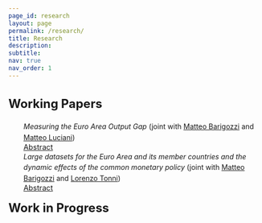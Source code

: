 ```yaml
---
page_id: research
layout: page
permalink: /research/
title: Research
description:
subtitle: 
nav: true
nav_order: 1
---
```


<!-- Styles for collapsible sections -->
<style>
  /* Force the title color with more specificity */
  .projects h2.category {
    cursor: default; /* Remove pointer cursor */
    font-weight: bold; /* Make titles bold */
    font-size: 1.5rem; /* Increase font size slightly, more than before but not as large */
  }

  /* When the theme is light, use purple color */
  html[data-theme="light"] .projects h2.category {
    color: var(--global-theme-color, #9b59b6) !important; /* Use the theme's purple color */
  }

  /* When the theme is dark, use light blue/cyan color */
  html[data-theme="dark"] .projects h2.category {
    color: var(--global-theme-color, #00bcd4) !important; /* Use the theme's cyan/light blue color */
  }

  #content-2, #content-1, #abstract-1, #abstract-2 {
    display: block; /* Always visible now */
  }

  .b {
    font-weight: bold;
  }

  /* Make Abstract stay on top of the dropdown */
  .abstract-container {
    position: relative;
  }

  .abstract-link {
    position: absolute;
    top: 0;
    left: 30px;
    font-size: 11pt;
    cursor: pointer;
  }

  #abstract-1, #abstract-2 {
    display: none;
    padding-left: 30px;
    line-height: 12pt;
    font-size: 10pt;
    margin-top: 20px; /* Space between "Abstract" and the abstract content */
  }

  #content-2, #content-1 {
    margin-top: 20px;
  }
</style>

<!-- PROJECTS SECTION -->
<div class="projects">
  <h2 class="category">
    Working Papers
  </h2>
</div>

<!-- WORKING PAPERS -->
<div id="content-2">
  <div style="margin: 0; padding: 0; position: relative;">
    <div style="display: inline-block; padding-left: 30px; line-height: 16pt;">
      <span><i>Measuring the Euro Area Output Gap</i> (joint with 
        <a href="https://www.barigozzi.eu/Home.html">Matteo Barigozzi</a> and 
        <a href="https://sites.google.com/site/lucianimatteo/">Matteo Luciani</a>)
      </span>
    </div>
    <!-- ABSTRACT -->
    <div class="abstract-container">
      <div class="abstract-link">
        <a href="javascript:void(0);" id="toggle-abstract-1" onclick="toggleAbstract('abstract-1')">
          <i class="fa-solid fa-chevron-right fa-2xs"></i> Abstract
        </a>
      </div>
      <div id="abstract-1">
        Text
        <br>
        <div>
          <b>Keywords:</b> output gap, factor models, large-dimensional data, non-stationarity, COVID19
        </div>
      </div>
    </div>
  </div>

  <br>

  <div style="margin: 0; padding: 0; position: relative;">
    <div style="display: inline-block; padding-left: 30px; line-height: 16pt;">
      <span><i>Large datasets for the Euro Area and its member countries and the dynamic effects of the common monetary policy</i> (joint with 
        <a href="https://www.barigozzi.eu/Home.html">Matteo Barigozzi</a> and 
        <a href="https://sites.google.com/view/lorenzotonni/home-page?authuser=0">Lorenzo Tonni</a>)
      </span>
    </div>
    <!-- ABSTRACT -->
    <div class="abstract-container">
      <div class="abstract-link">
        <a href="javascript:void(0);" id="toggle-abstract-2" onclick="toggleAbstract('abstract-2')">
          <i class="fa-solid fa-chevron-right fa-2xs"></i> Abstract
        </a>
      </div>
      <div id="abstract-2">
        Text
        <br>
        <div>
          <b>Keywords:</b> factor models, large-dimensional data, monetary policy, CC-SVAR
        </div>
      </div>
    </div>
  </div>
 
</div>


<!-- WORK IN PROGRESS SECTION -->
<div class="projects">
  <h2 class="category">
    Work in Progress
  </h2>
</div>

<div id="content-1">
  <!-- Content for 'Work in Progress' -->
</div>

<!-- JavaScript for Abstract Toggle -->
<script>
  function toggleAbstract(id) {
    const element = document.getElementById(id);
    element.style.display = element.style.display === "none" ? "inline-block" : "none";
  }
</script>

<!-- FontAwesome Icons -->
<link href="https://cdnjs.cloudflare.com/ajax/libs/font-awesome/6.0.0/css/all.min.css" rel="stylesheet">
